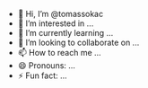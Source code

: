 - 👋 Hi, I’m @tomassokac
- 👀 I’m interested in ...
- 🌱 I’m currently learning ...
- 💞️ I’m looking to collaborate on ...
- 📫 How to reach me ...
- 😄 Pronouns: ...
- ⚡ Fun fact: ...

<!---
tomassokac/tomassokac is a ✨ special ✨ repository because its `README.md` (this file) appears on your GitHub profile.
You can click the Preview link to take a look at your changes.
--->
